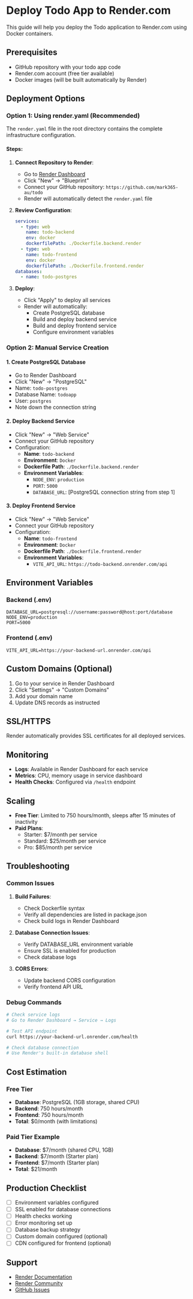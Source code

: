 # Deploy Todo App to Render.com

This guide will help you deploy the Todo application to Render.com using Docker containers.

## Prerequisites

- GitHub repository with your todo app code
- Render.com account (free tier available)
- Docker images (will be built automatically by Render)

## Deployment Options

### Option 1: Using render.yaml (Recommended)

The `render.yaml` file in the root directory contains the complete infrastructure configuration.

#### Steps:

1. **Connect Repository to Render**:
   - Go to [Render Dashboard](https://dashboard.render.com)
   - Click "New" → "Blueprint"
   - Connect your GitHub repository: `https://github.com/mark365-au/todo`
   - Render will automatically detect the `render.yaml` file

2. **Review Configuration**:
   ```yaml
   services:
     - type: web
       name: todo-backend
       env: docker
       dockerfilePath: ./Dockerfile.backend.render
     - type: web  
       name: todo-frontend
       env: docker
       dockerfilePath: ./Dockerfile.frontend.render
   databases:
     - name: todo-postgres
   ```

3. **Deploy**:
   - Click "Apply" to deploy all services
   - Render will automatically:
     - Create PostgreSQL database
     - Build and deploy backend service
     - Build and deploy frontend service
     - Configure environment variables

### Option 2: Manual Service Creation

#### 1. Create PostgreSQL Database

- Go to Render Dashboard
- Click "New" → "PostgreSQL"
- Name: `todo-postgres`
- Database Name: `todoapp`
- User: `postgres`
- Note down the connection string

#### 2. Deploy Backend Service

- Click "New" → "Web Service"
- Connect your GitHub repository
- Configuration:
  - **Name**: `todo-backend`
  - **Environment**: `Docker`
  - **Dockerfile Path**: `./Dockerfile.backend.render`
  - **Environment Variables**:
    - `NODE_ENV`: `production`
    - `PORT`: `5000`
    - `DATABASE_URL`: [PostgreSQL connection string from step 1]

#### 3. Deploy Frontend Service

- Click "New" → "Web Service"
- Connect your GitHub repository
- Configuration:
  - **Name**: `todo-frontend`
  - **Environment**: `Docker`
  - **Dockerfile Path**: `./Dockerfile.frontend.render`
  - **Environment Variables**:
    - `VITE_API_URL`: `https://todo-backend.onrender.com/api`

## Environment Variables

### Backend (.env)
```
DATABASE_URL=postgresql://username:password@host:port/database
NODE_ENV=production
PORT=5000
```

### Frontend (.env)
```
VITE_API_URL=https://your-backend-url.onrender.com/api
```

## Custom Domains (Optional)

1. Go to your service in Render Dashboard
2. Click "Settings" → "Custom Domains"
3. Add your domain name
4. Update DNS records as instructed

## SSL/HTTPS

Render automatically provides SSL certificates for all deployed services.

## Monitoring

- **Logs**: Available in Render Dashboard for each service
- **Metrics**: CPU, memory usage in service dashboard
- **Health Checks**: Configured via `/health` endpoint

## Scaling

- **Free Tier**: Limited to 750 hours/month, sleeps after 15 minutes of inactivity
- **Paid Plans**: 
  - Starter: $7/month per service
  - Standard: $25/month per service
  - Pro: $85/month per service

## Troubleshooting

### Common Issues

1. **Build Failures**:
   - Check Dockerfile syntax
   - Verify all dependencies are listed in package.json
   - Check build logs in Render Dashboard

2. **Database Connection Issues**:
   - Verify DATABASE_URL environment variable
   - Ensure SSL is enabled for production
   - Check database logs

3. **CORS Errors**:
   - Update backend CORS configuration
   - Verify frontend API URL

### Debug Commands

```bash
# Check service logs
# Go to Render Dashboard → Service → Logs

# Test API endpoint
curl https://your-backend-url.onrender.com/health

# Check database connection
# Use Render's built-in database shell
```

## Cost Estimation

### Free Tier
- **Database**: PostgreSQL (1GB storage, shared CPU)
- **Backend**: 750 hours/month
- **Frontend**: 750 hours/month
- **Total**: $0/month (with limitations)

### Paid Tier Example
- **Database**: $7/month (shared CPU, 1GB)
- **Backend**: $7/month (Starter plan)
- **Frontend**: $7/month (Starter plan)
- **Total**: $21/month

## Production Checklist

- [ ] Environment variables configured
- [ ] SSL enabled for database connections
- [ ] Health checks working
- [ ] Error monitoring set up
- [ ] Database backup strategy
- [ ] Custom domain configured (optional)
- [ ] CDN configured for frontend (optional)

## Support

- [Render Documentation](https://render.com/docs)
- [Render Community](https://community.render.com)
- [GitHub Issues](https://github.com/mark365-au/todo/issues)
